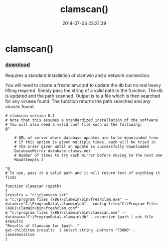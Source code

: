 ﻿---
pid:            5287
poster:         randal_hicks
title:          clamscan()
date:           2014-07-06 23:21:39
format:         posh
parent:         0
parent:         0

---

# clamscan()

### [download](5287.ps1)

Requires a standard installation of clamwin and a network connection. 

You will need to create a freshclam.conf to update the db but no real heavy lifting required. Simply pass the string of a valid path to the function. The db is updated and the path scanned. Output is to a file which is then searched for any viruses found. The function returns the path searched and any viruses found. 

```posh
# clamscan version 0.1
# Note that this assumes a standardized installation of the software
# You will also need a valid conf file such as the following:
@"

    # URL of server where database updates are to be downloaded from
    # If this option is given multiple times, each will be tried in
    # the order given until an update is successfully downloaded
    DatabaseMirror database.clamav.net
    # Number of times to try each mirror before moving to the next one
    MaxAttempts 3

"@
# To use, pass it a valid path and it will return text of anything it finds

function clamscan ($path) 
{
$results = "c:\clamscan.txt"
& "c:\program files (x86)\clamwin\bin\freshclam.exe" --datadir="C:\ProgramData\.clamwin\db" --config-file="C:\Program Files (X86)\ClamWin\bin\freshclam.conf"
& "c:\program files (x86)\clamwin\bin\clamscan.exe" --database="C:\ProgramData\.clamwin\db" --recursive $path | out-file $results
"Results of Clamscan for $path :"
get-childitem $results  | select-string -pattern "FOUND" -casesensitive 
}

```
